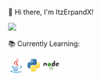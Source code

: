 👋 Hi there, I'm ItzErpandX!

<div align="left">
  <img width="35%" src="https://github-contribution-stats.vercel.app/api/?username=ItzErpandX&count_private=true&theme=darcula">
</div>

📚 Currently Learning:
<div>
  <img src="https://raw.githubusercontent.com/devicons/devicon/master/icons/java/java-original.svg" height=32 width=32>
  <img src="https://raw.githubusercontent.com/devicons/devicon/master/icons/python/python-original.svg" height=32 width=32>
  <img src="https://raw.githubusercontent.com/devicons/devicon/master/icons/nodejs/nodejs-original-wordmark.svg" height=32 width=32>
</div>
